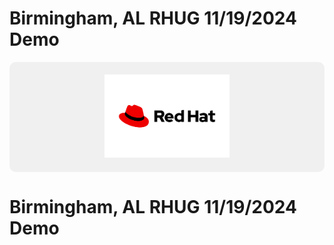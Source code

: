 # Birmingham, AL RHUG 11/19/2024 Demo

<p align="center" style="background-color: #f0f0f0; padding: 20px; border-radius: 10px;">
  <img src="aws-terrafrom-KVM-libvirt/redhat.png" alt="Red Hat Logo" width="200">
  <h1>Birmingham, AL RHUG 11/19/2024 Demo</h1>
</p>

